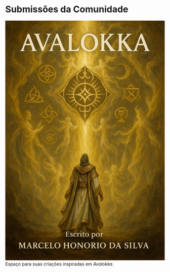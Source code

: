 # Submissões da Comunidade
![Capa de Avalokka](/livros/avalokka/capa-avalokka.jpg) 
Espaço para suas criações inspiradas em *Avalokka*.
